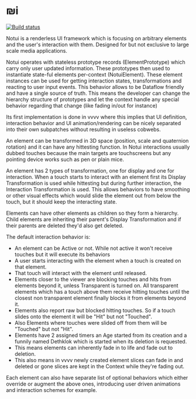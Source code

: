 # ₪i
[![Build status](https://ci.appveyor.com/api/projects/status/bboskxevupreppj7?svg=true)](https://ci.appveyor.com/project/microdee/notui)

Notui is a renderless UI framework which is focusing on arbitrary elements and the user's interaction with them. Designed for but not exclusive to large scale media applications.

Notui operates with stateless prototype records (ElementPrototype) which carry only user updated information. These prototypes then used to instantiate state-ful elements per-context (NotuiElement). These element instances can be used for getting interaction states, transformations and reacting to user input events. This behavior allows to be Dataflow friendly and have a single source of truth. This means the developer can change the hierarchy structure of prototypes and let the context handle any special behavior regarding that change (like fading in/out for instance)

Its first implementation is done in vvvv where this implies that UI definition, interaction behavior and UI animation/rendering can be nicely separated into their own subpatches without resulting in useless cobwebs.

An element can be transformed in 3D space (position, scale and quaternion rotation) and it can have any hittesting function. In Notui interactions usually dubbed touches because the main targets are touchscreens but any pointing device works such as pen or plain mice.

An element has 2 types of transformation, one for display and one for interaction. When a touch starts to interact with an element first its Display Transformation is used while hittesting but during further interaction, the Interaction Transformation is used. This allows behaviors to have smoothing or other visual effects which would slide the element out from below the touch, but it should keep the interacting state.

Elements can have other elements as children so they form a hierarchy. Child elements are inheriting their parent's Display Transformation and if their parents are deleted they'd also get deleted.

The default interaction behavior is:
- An element can be Active or not. While not active it won't receive touches but it will execute its behaviors
- A user starts interacting with the element when a touch is created on that element.
- That touch will interact with the element until released.
- Elements closer to the viewer are blocking touches and hits from elements beyond it, unless Transparent is turned on. All transparent elements which has a touch above them receive hitting touches until the closest non transparent element finally blocks it from elements beyond it.
- Elements also report raw but blocked hitting touches. So if a touch slides onto the element it will be "Hit" but not "Touched".
- Also Elements where touches were slided off from them will be "Touched" but not "Hit".
- Elements have 2 assigned timers an Age started from its creation and a funnily named Dethklok which is started when its deletion is requested.
- This means elements can inherently fade in to life and fade out to deletion.
- This also means in vvvv newly created element slices can fade in and deleted or gone slices are kept in the Context while they're fading out.

Each element can also have separate list of optional behaviors which either override or augment the above ones, introducing user driven animations and interaction schemes for example.